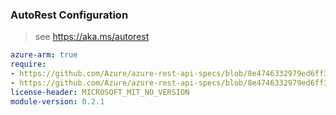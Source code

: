 ### AutoRest Configuration

> see https://aka.ms/autorest

``` yaml
azure-arm: true
require:
- https://github.com/Azure/azure-rest-api-specs/blob/8e4746332979ed6ff3577bdc97dd2065a7577598/specification/hybridnetwork/resource-manager/readme.md
- https://github.com/Azure/azure-rest-api-specs/blob/8e4746332979ed6ff3577bdc97dd2065a7577598/specification/hybridnetwork/resource-manager/readme.go.md
license-header: MICROSOFT_MIT_NO_VERSION
module-version: 0.2.1

```
